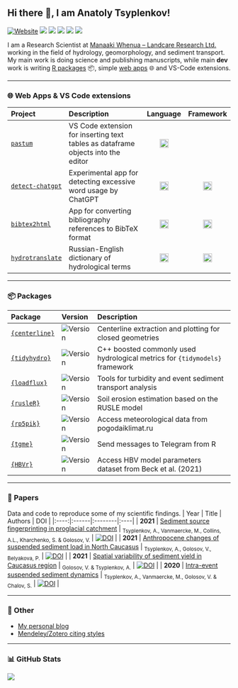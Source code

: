 ## Hi there 👋, I am Anatoly Tsyplenkov! <br>

[![Website](https://img.shields.io/website?label=anatolii.nz&url=https%3A%2F%2Fwww.anatolii.nz%2F)](https://www.anatolii.nz/) <a href="https://scholar.google.com/citations?user=IcwW-WAAAAAJ&hl=en"><img src="https://img.shields.io/badge/Google%20Scholar-4285F4?style=flat&logo=googlescholar&logoColor=white"></a> <a href="https://twitter.com/atsyplen"><img src="https://img.shields.io/badge/Twitter-1DA1F2?style=flat&logo=x&logoColor=white"></a> <a href="https://www.linkedin.com/in/atsyplenkov"><img src="https://img.shields.io/badge/LinkedIn-blue?style=flat&logo=Linkedin&logoColor=white"></a> <a href="https://www.researchgate.net/profile/Anatolii-Tsyplenkov"><img src="https://img.shields.io/badge/ResearchGate-00CCBB?style=flat&logo=researchgate&logoColor=white"></a> <a href="https://www.kaggle.com/anatoliitsyplenkov"><img src="https://img.shields.io/badge/Kaggle-20beff?style=flat&logo=Kaggle&logoColor=white"></a>

I am a Research Scientist at [Manaaki Whenua – Landcare Research Ltd.](https://www.landcareresearch.co.nz/) working in the field of hydrology, geomorphology, and sediment transport. My main work is doing science and publishing manuscripts, while main **dev** work is writing [R packages](#-packages) 📦, simple [web apps](#-web-apps) 🌐 and VS-Code extensions.

---

### 🌐 Web Apps & VS Code extensions
| Project | Description | Language | Framework |
|:--------|:------------|:--------:|:---------:|
| [`pastum`](https://github.com/atsyplenkov/pastum) | VS Code extension for inserting text tables as dataframe objects into the editor | <img width="20" height="20" src="https://img.icons8.com/color/48/javascript--v1.png" alt="javascript--v1"/> | |
| [`detect-chatgpt`](https://github.com/atsyplenkov/detect-chatgpt) | Experimental app for detecting excessive word usage by ChatGPT | <img width="20" height="20" src="https://img.icons8.com/color/48/python--v1.png" alt="python--v1"/> | <img width="20" height="20" src="https://img.icons8.com/ios-filled/50/streamlit.png" alt="streamlit"/> |
| [`bibtex2html`](https://github.com/atsyplenkov/bibtex2html) | App for converting bibliography references to BibTeX format | <img width="20" height="20" src="https://img.icons8.com/color/48/python--v1.png" alt="python--v1"/> | <img height="20" src="https://shiny.posit.co/images/shiny-solo.png" alt="py-shiny"/> |
| [`hydrotranslate`](https://github.com/atsyplenkov/hydrotranslate) | Russian-English dictionary of hydrological terms | <img width="20" height="20" src="https://img.icons8.com/fluency/48/r-project.png" alt="r-project"/> | <img height="20" src="https://shiny.posit.co/images/shiny-solo.png" alt="r-shiny"/> |


---

### 📦 Packages

| Package | Version | Description |
|:--------|:--------|:-------------|
| [`{centerline}`](https://github.com/atsyplenkov/centerline) | ![Version](https://img.shields.io/github/r-package/v/atsyplenkov/centerline?logo=r&logoColor=276DC3&label=%20&labelColor=white&color=lightgrey) | Centerline extraction and plotting for closed geometries |
| [`{tidyhydro}`](https://github.com/atsyplenkov/tidyhydro) | ![Version](https://img.shields.io/github/r-package/v/atsyplenkov/tidyhydro?logo=r&logoColor=276DC3&label=%20&labelColor=white&color=lightgrey) | C++ boosted commonly used hydrological metrics for `{tidymodels}` framework |
| [`{loadflux}`](https://github.com/atsyplenkov/loadflux) | ![Version](https://img.shields.io/github/r-package/v/atsyplenkov/loadflux?logo=r&logoColor=276DC3&label=%20&labelColor=white&color=lightgrey) | Tools for turbidity and event sediment transport analysis |
| [`{rusleR}`](https://github.com/atsyplenkov/rusleR) | ![Version](https://img.shields.io/github/r-package/v/atsyplenkov/rusleR?logo=r&logoColor=276DC3&label=%20&labelColor=white&color=lightgrey) | Soil erosion estimation based on the RUSLE model |
| [`{rp5pik}`](https://github.com/atsyplenkov/rp5pik) | ![Version](https://img.shields.io/github/r-package/v/atsyplenkov/rp5pik?logo=r&logoColor=276DC3&label=%20&labelColor=white&color=lightgrey) | Access meteorological data from pogodaiklimat.ru |
| [`{tgme}`](https://github.com/atsyplenkov/tgme) | ![Version](https://img.shields.io/github/r-package/v/atsyplenkov/tgme?logo=r&logoColor=276DC3&label=%20&labelColor=white&color=lightgrey) | Send messages to Telegram from R |
| [`{HBVr}`](https://github.com/atsyplenkov/HBVr) | ![Version](https://img.shields.io/github/r-package/v/atsyplenkov/HBVr?logo=r&logoColor=276DC3&label=%20&labelColor=white&color=lightgrey) | Access HBV model parameters dataset from Beck et al. (2021) |

---

### 📖 Papers
Data and code to reproduce some of my scientific findings.
| Year | Title | Authors | DOI |
|:----:|:------|:--------|:----|
| **2021** | [Sediment source fingerprinting in proglacial catchment](https://github.com/atsyplenkov/djankuat-fingerptinting) | <sub>Tsyplenkov, A., Vanmaercke, M., Collins, A.L., Kharchenko, S. & Golosov, V. </sub> | [![DOI](https://img.shields.io/badge/doi-10.1016%2Fj.catena.2021.105285-success)](https://doi.org/10.1016/j.catena.2021.105285) |
| **2021** | [Anthropocene changes of suspended sediment load in North Caucasus](https://github.com/atsyplenkov/sediment-caucasus-anthropocene) | <sub>Tsyplenkov, A., Golosov, V., Belyakova, P.</sub> | [![DOI](https://img.shields.io/badge/doi-10.1002%2Fhyp.14403-brightgreen)](https://doi.org/10.1002/hyp.14403) |
| **2021** | [Spatial variability of sediment yield in Caucasus region](https://github.com/atsyplenkov/caucasus-sediment-yield2021) | <sub>Golosov, V. & Tsyplenkov, A.</sub> | [![DOI](https://img.shields.io/badge/doi-10.3390%2Fw13223173-brightgreen)](https://doi.org/10.3390/w13223173) |
| **2020** | [Intra-event suspended sediment dynamics](https://github.com/atsyplenkov/intra-event-djankuat) | <sub>Tsyplenkov, A., Vanmaercke, M., Golosov, V. & Chalov, S.</sub> | [![DOI](https://img.shields.io/badge/doi-10.1007%2Fs11368--020--02633--z-brightgreen)](https://doi.org/10.1007/s11368-020-02633-z) |

---

### 🍻 Other
- [My personal blog](https://anatolii.nz/)
- [Mendeley/Zotero citing styles](https://github.com/atsyplenkov/mendeley-citing-styles)

---

### 📊 GitHub Stats
<picture>
  <source
    srcset="https://github-readme-stats.vercel.app/api?username=atsyplenkov&show_icons=true&theme=noctis_minimus"
    media="(prefers-color-scheme: dark)"
  />
  <source
    srcset="https://github-readme-stats.vercel.app/api?username=atsyplenkov&show_icons=true&theme=graywhite"
    media="(prefers-color-scheme: light), (prefers-color-scheme: no-preference)"
  />
  <img src="https://github-readme-stats.vercel.app/api?username=atsyplenkov&show_icons=true" />
</picture>
